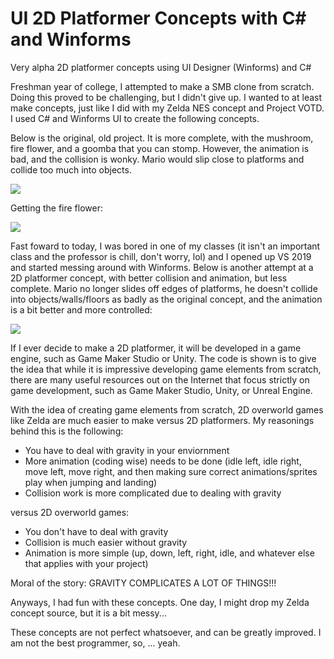 # UI 2D Platformer Concepts with C# and Winforms
Very alpha 2D platformer concepts using UI Designer (Winforms) and C#


Freshman year of college, I attempted to make a SMB clone from scratch. Doing this proved to be challenging, but I didn't give up. I wanted to at least make concepts, just like I did with my Zelda NES concept and Project VOTD. I used C# and Winforms UI to create the following concepts.

Below is the original, old project. It is more complete, with the mushroom, fire flower, and a goomba that you can stomp. However, the animation is bad, and the collision is wonky. Mario would slip close to platforms and collide too much into objects.

<img src=https://i.imgur.com/Qxb5XRK.gif>

Getting the fire flower:

<img src=https://i.imgur.com/RT1HZLx.gif>

Fast foward to today, I was bored in one of my classes (it isn't an important class and the professor is chill, don't worry, lol) and I opened up VS 2019 and started messing around with Winforms. Below is another attempt at a 2D platformer concept, with better collision and animation, but less complete. Mario no longer slides off edges of platforms, he doesn't collide into objects/walls/floors as badly as the original concept, and the animation is a bit better and more controlled:

<img src=https://i.imgur.com/BYKpcBP.gif>

If I ever decide to make a 2D platformer, it will be developed in a game engine, such as Game Maker Studio or Unity. The code is shown is to give the idea that while it is impressive developing game elements from scratch, there are many useful resources out on the Internet that focus strictly on game development, such as Game Maker Studio, Unity, or Unreal Engine.

With the idea of creating game elements from scratch, 2D overworld games like Zelda are much easier to make versus 2D platformers. My reasonings behind this is the following:
- You have to deal with gravity in your enviornment
- More animation (coding wise) needs to be done (idle left, idle right, move left, move right, and then making sure correct animations/sprites play when jumping and landing)
- Collision work is more complicated due to dealing with gravity

versus 2D overworld games:
- You don't have to deal with gravity
- Collision is much easier without gravity
- Animation is more simple (up, down, left, right, idle, and whatever else that applies with your project)

Moral of the story: GRAVITY COMPLICATES A LOT OF THINGS!!!

Anyways, I had fun with these concepts. One day, I might drop my Zelda concept source, but it is a bit messy...

These concepts are not perfect whatsoever, and can be greatly improved. I am not the best programmer, so, ... yeah.
